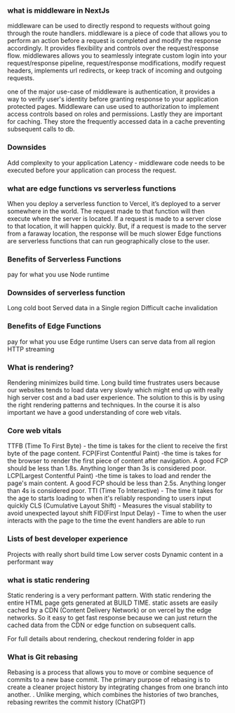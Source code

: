 ### what is middleware in NextJs

middleware can be used to directly respond to requests without going through the route handlers.
middleware is a piece of code that allows you to perform an action before a request is completed and modify the response accordingly. It provides flexibility and controls over the request/response flow.
middlewares allows you to seamlessly integrate custom login into your request/response pipeline, request/response modifications, modify request headers, implements url redirects, or keep track of incoming and outgoing requests.

one of the major use-case of middleware is authentication, it provides a way to verify user's identity before granting response to your application protected pages.
Middleware can use used to authorization to implement access controls based on roles and permissions. Lastly they are important for caching. They store the frequently accessed data in a cache preventing subsequent calls to db.

### Downsides

Add complexity to your application
Latency - middleware code needs to be executed before your application can process the request.

### what are edge functions vs serverless functions

When you deploy a serverless function to Vercel, it’s deployed to a server somewhere in the world.
The request made to that function will then execute where the server is located.
If a request is made to a server close to that location, it will happen quickly. But, if a request is made to the server from a faraway location, the response will be much slower
Edge functions are serverless functions that can run geographically close to the user.

### Benefits of Serverless Functions

pay for what you use
Node runtime

### Downsides of serverless function

Long cold boot
Served data in a Single region
Difficult cache invalidation

### Benefits of Edge Functions

pay for what you use
Edge runtime
Users can serve data from all region
HTTP streaming

### What is rendering?

Rendering minimizes build time. Long build time frustrates users because our websites tends to load data very slowly which might end up with really high server cost and a bad user experience. The solution to this is by using the right rendering patterns and techniques.
In the course it is also important we have a good understanding of core web vitals.

### Core web vitals

TTFB (Time To First Byte) - the time is takes for the client to receive the first byte of the page content.
FCP(First Contentful Paint) -the time is takes for the browser to render the first piece of content after navigation. A good FCP should be less than 1.8s. Anything longer than 3s is considered poor.
LCP(Largest Contentful Paint) -the time is takes to load and render the page's main content. A good FCP should be less than 2.5s. Anything longer than 4s is considered poor.
TTI (Time To Interactive) - The time it takes for the age to starts loading to when it's reliably responding to users input quickly
CLS (Cumulative Layout Shift) - Measures the visual stability to avoid unexpected layout shift
FID(First Input Delay) - Time to when the user interacts with the page to the time the event handlers are able to run

### Lists of best developer experience

Projects with really short build time
Low server costs
Dynamic content in a performant way

### what is static rendering

Static rendering is a very performant pattern. With static rendering the entire HTML page gets generated at BUILD TIME. static assets are easily cached by a CDN (Content Delivery Network) or on vercel by the edge networks. So it easy to get fast response because we can just return the cached data from the CDN or edge function on subsequent calls.

For full details about rendering, checkout rendering folder in app

### What is Git rebasing

Rebasing is a process that allows you to move or combine sequence of commits to a new base commit. The primary purpose of rebasing is to create a cleaner project history by integrating changes from one branch into another. . Unlike merging, which combines the histories of two branches, rebasing rewrites the commit history (ChatGPT)
